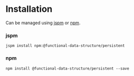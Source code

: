 # Installation
Can be managed using
[jspm](http://jspm.io)
or [npm](https://github.com/npm/npm).

### jspm
```terminal
jspm install npm:@functional-data-structure/persistent
```

### npm
```terminal
npm install @functional-data-structure/persistent --save
```
